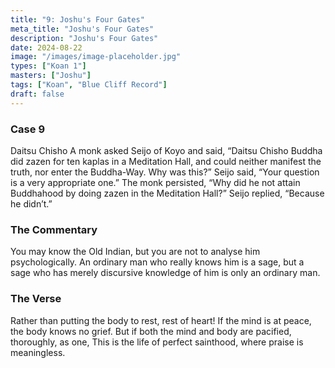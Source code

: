 ```yaml
---
title: "9: Joshu's Four Gates"
meta_title: "Joshu's Four Gates"
description: "Joshu's Four Gates"
date: 2024-08-22
image: "/images/image-placeholder.jpg"
types: ["Koan 1"]
masters: ["Joshu"]
tags: ["Koan", "Blue Cliff Record"]
draft: false
---
```


### Case 9

Daitsu Chisho
A monk asked Seijo of Koyo and said, “Daitsu Chisho Buddha did zazen for ten kaplas in a Meditation Hall, and could neither manifest the truth, nor enter the Buddha-Way. Why was this?” Seijo said, “Your
question is a very appropriate one.” The monk persisted, “Why did he not attain Buddhahood by doing zazen in the Meditation Hall?” Seijo replied, “Because he didn’t.”

### The Commentary
You may know the Old Indian, but you are not to analyse him psychologically. An ordinary man who really knows him is a sage, but a sage who has merely discursive knowledge of him is only an ordinary man.

### The Verse
Rather than putting the body to rest, rest of heart! If the mind is at peace, the body knows no grief.
But if both the mind and body are pacified, thoroughly, as one, This is the life of perfect sainthood, where praise is meaningless.


